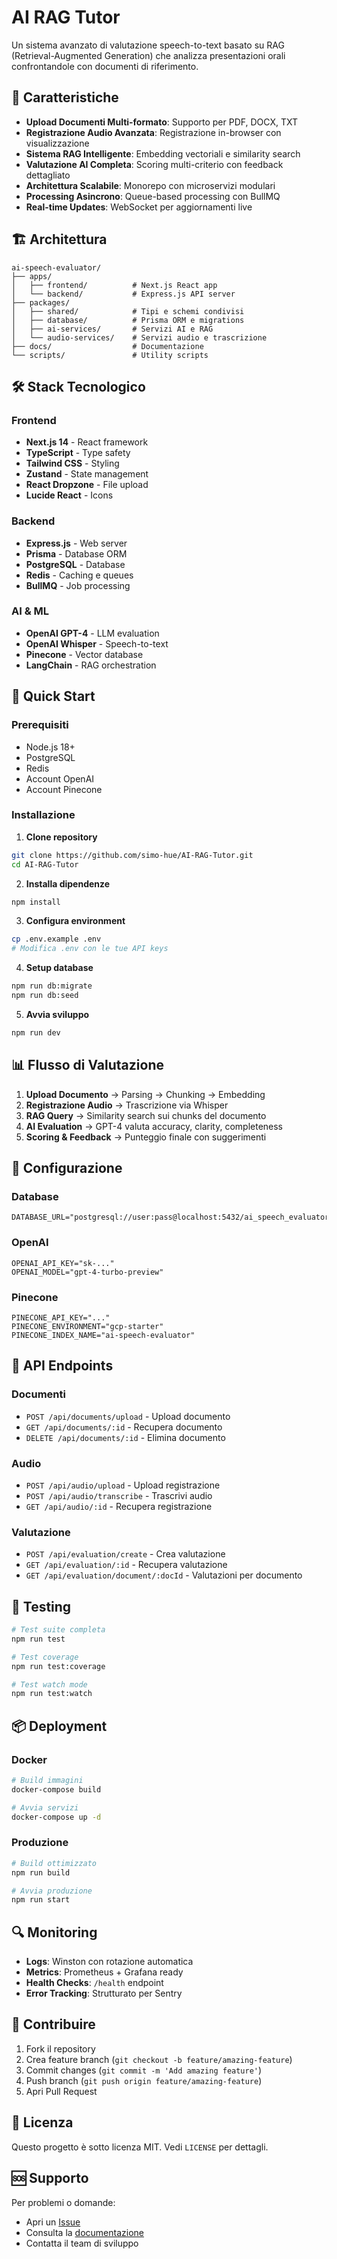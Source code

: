 # AI RAG Tutor

Un sistema avanzato di valutazione speech-to-text basato su RAG (Retrieval-Augmented Generation) che analizza presentazioni orali confrontandole con documenti di riferimento.

## 🚀 Caratteristiche

- **Upload Documenti Multi-formato**: Supporto per PDF, DOCX, TXT
- **Registrazione Audio Avanzata**: Registrazione in-browser con visualizzazione
- **Sistema RAG Intelligente**: Embedding vectoriali e similarity search
- **Valutazione AI Completa**: Scoring multi-criterio con feedback dettagliato
- **Architettura Scalabile**: Monorepo con microservizi modulari
- **Processing Asincrono**: Queue-based processing con BullMQ
- **Real-time Updates**: WebSocket per aggiornamenti live

## 🏗️ Architettura

```
ai-speech-evaluator/
├── apps/
│   ├── frontend/          # Next.js React app
│   └── backend/           # Express.js API server
├── packages/
│   ├── shared/            # Tipi e schemi condivisi
│   ├── database/          # Prisma ORM e migrations
│   ├── ai-services/       # Servizi AI e RAG
│   └── audio-services/    # Servizi audio e trascrizione
├── docs/                  # Documentazione
└── scripts/               # Utility scripts
```

## 🛠️ Stack Tecnologico

### Frontend
- **Next.js 14** - React framework
- **TypeScript** - Type safety
- **Tailwind CSS** - Styling
- **Zustand** - State management
- **React Dropzone** - File upload
- **Lucide React** - Icons

### Backend
- **Express.js** - Web server
- **Prisma** - Database ORM
- **PostgreSQL** - Database
- **Redis** - Caching e queues
- **BullMQ** - Job processing

### AI & ML
- **OpenAI GPT-4** - LLM evaluation
- **OpenAI Whisper** - Speech-to-text
- **Pinecone** - Vector database
- **LangChain** - RAG orchestration

## 🚀 Quick Start

### Prerequisiti
- Node.js 18+
- PostgreSQL
- Redis
- Account OpenAI
- Account Pinecone

### Installazione

1. **Clone repository**
```bash
git clone https://github.com/simo-hue/AI-RAG-Tutor.git
cd AI-RAG-Tutor
```

2. **Installa dipendenze**
```bash
npm install
```

3. **Configura environment**
```bash
cp .env.example .env
# Modifica .env con le tue API keys
```

4. **Setup database**
```bash
npm run db:migrate
npm run db:seed
```

5. **Avvia sviluppo**
```bash
npm run dev
```

## 📊 Flusso di Valutazione

1. **Upload Documento** → Parsing → Chunking → Embedding
2. **Registrazione Audio** → Trascrizione via Whisper
3. **RAG Query** → Similarity search sui chunks del documento
4. **AI Evaluation** → GPT-4 valuta accuracy, clarity, completeness
5. **Scoring & Feedback** → Punteggio finale con suggerimenti

## 🔧 Configurazione

### Database
```env
DATABASE_URL="postgresql://user:pass@localhost:5432/ai_speech_evaluator"
```

### OpenAI
```env
OPENAI_API_KEY="sk-..."
OPENAI_MODEL="gpt-4-turbo-preview"
```

### Pinecone
```env
PINECONE_API_KEY="..."
PINECONE_ENVIRONMENT="gcp-starter"
PINECONE_INDEX_NAME="ai-speech-evaluator"
```

## 📝 API Endpoints

### Documenti
- `POST /api/documents/upload` - Upload documento
- `GET /api/documents/:id` - Recupera documento
- `DELETE /api/documents/:id` - Elimina documento

### Audio
- `POST /api/audio/upload` - Upload registrazione
- `POST /api/audio/transcribe` - Trascrivi audio
- `GET /api/audio/:id` - Recupera registrazione

### Valutazione
- `POST /api/evaluation/create` - Crea valutazione
- `GET /api/evaluation/:id` - Recupera valutazione
- `GET /api/evaluation/document/:docId` - Valutazioni per documento

## 🧪 Testing

```bash
# Test suite completa
npm run test

# Test coverage
npm run test:coverage

# Test watch mode
npm run test:watch
```

## 📦 Deployment

### Docker
```bash
# Build immagini
docker-compose build

# Avvia servizi
docker-compose up -d
```

### Produzione
```bash
# Build ottimizzato
npm run build

# Avvia produzione
npm run start
```

## 🔍 Monitoring

- **Logs**: Winston con rotazione automatica
- **Metrics**: Prometheus + Grafana ready
- **Health Checks**: `/health` endpoint
- **Error Tracking**: Strutturato per Sentry

## 🤝 Contribuire

1. Fork il repository
2. Crea feature branch (`git checkout -b feature/amazing-feature`)
3. Commit changes (`git commit -m 'Add amazing feature'`)
4. Push branch (`git push origin feature/amazing-feature`)
5. Apri Pull Request

## 📄 Licenza

Questo progetto è sotto licenza MIT. Vedi `LICENSE` per dettagli.

## 🆘 Supporto

Per problemi o domande:
- Apri un [Issue](https://github.com/simo-hue/AI-RAG-Tutor/issues)
- Consulta la [documentazione](./docs/)
- Contatta il team di sviluppo
